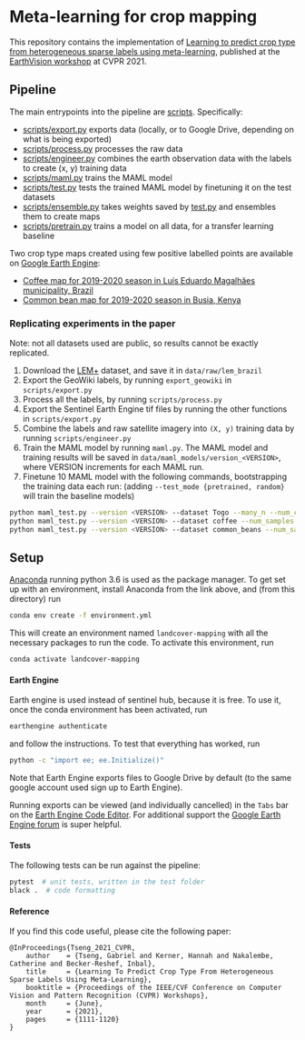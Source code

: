 # Meta-learning for crop mapping

This repository contains the implementation of [Learning to predict crop type from heterogeneous sparse labels using meta-learning](https://openaccess.thecvf.com/content/CVPR2021W/EarthVision/html/Tseng_Learning_To_Predict_Crop_Type_From_Heterogeneous_Sparse_Labels_Using_CVPRW_2021_paper.html), published at the [EarthVision workshop](http://www.classic.grss-ieee.org/earthvision/dates.html) at CVPR 2021.

## Pipeline
The main entrypoints into the pipeline are [scripts](scripts). Specifically:

* [scripts/export.py](scripts/export.py) exports data (locally, or to Google Drive, depending on what is being exported)
* [scripts/process.py](scripts/process.py) processes the raw data
* [scripts/engineer.py](scripts/engineer.py) combines the earth observation data with the labels to create (x, y) training data
* [scripts/maml.py](scripts/maml.py) trains the MAML model
* [scripts/test.py](scripts/test.py) tests the trained MAML model by finetuning it on the test datasets
* [scripts/ensemble.py](scripts/ensemble.py) takes weights saved by [test.py](scripts/test.py) and ensembles them to create maps
* [scripts/pretrain.py](scripts/pretrain.py) trains a model on all data, for a transfer learning baseline

Two crop type maps created using few positive labelled points are available on [Google Earth Engine](https://code.earthengine.google.com/39a0fedfc7ac7f21c3dcb06eab29917d):
* [Coffee map for 2019-2020 season in Luís Eduardo Magalhães municipality, Brazil](https://code.earthengine.google.com/6d348205d0313a0fdf1ebeaf14edd359)
* [Common bean map for 2019-2020 season in Busia, Kenya](https://code.earthengine.google.com/7ebf03937d5c376dd657dba1d881e789)

### Replicating experiments in the paper
Note: not all datasets used are public, so results cannot be exactly replicated.

1. Download the [LEM+](https://www.sciencedirect.com/science/article/pii/S2352340920314359) dataset, and save it in `data/raw/lem_brazil`
2. Export the GeoWiki labels, by running `export_geowiki` in `scripts/export.py`
3. Process all the labels, by running `scripts/process.py`
4. Export the Sentinel Earth Engine tif files by running the other functions in `scripts/export.py`
5. Combine the labels and raw satellite imagery into `(X, y)` training data by running `scripts/engineer.py`
6. Train the MAML model by running `maml.py`. The MAML model and training results will be saved in `data/maml_models/version_<VERSION>`, where VERSION increments for each MAML run.
7. Finetune 10 MAML model with the following commands, bootstrapping the training data each run: (adding `--test_mode {pretrained, random}` will train the baseline models)

```bash
python maml_test.py --version <VERSION> --dataset Togo --many_n --num_cv 10  # Finetune on the Togo data across varying sample sizes
python maml_test.py --version <VERSION> --dataset coffee --num_samples {-1, 40} --num_cv 10  # Finetune on the coffee dataset for all negative samples, or 20 positive and 20 negative samples
python maml_test.py --version <VERSION> --dataset common_beans --num_samples {-1, 64}, --num_cv 10  # Finetune on the common beans dataset for all negative samples, or 32 positive and 32 negative samples
```

## Setup

[Anaconda](https://www.anaconda.com/download/#macos) running python 3.6 is used as the package manager. To get set up
with an environment, install Anaconda from the link above, and (from this directory) run

```bash
conda env create -f environment.yml
```
This will create an environment named `landcover-mapping` with all the necessary packages to run the code. To
activate this environment, run

```bash
conda activate landcover-mapping
```

#### Earth Engine

Earth engine is used instead of sentinel hub, because it is free. To use it, once the conda environment has been activated, run

```bash
earthengine authenticate
```

and follow the instructions. To test that everything has worked, run

```bash
python -c "import ee; ee.Initialize()"
```

Note that Earth Engine exports files to Google Drive by default (to the same google account used sign up to Earth Engine).

Running exports can be viewed (and individually cancelled) in the `Tabs` bar on the [Earth Engine Code Editor](https://code.earthengine.google.com/).
For additional support the [Google Earth Engine forum](https://groups.google.com/forum/#!forum/google-earth-engine-developers) is super
helpful.

#### Tests

The following tests can be run against the pipeline:

```bash
pytest  # unit tests, written in the test folder
black .  # code formatting
```

#### Reference

If you find this code useful, please cite the following paper:

```
@InProceedings{Tseng_2021_CVPR,
    author    = {Tseng, Gabriel and Kerner, Hannah and Nakalembe, Catherine and Becker-Reshef, Inbal},
    title     = {Learning To Predict Crop Type From Heterogeneous Sparse Labels Using Meta-Learning},
    booktitle = {Proceedings of the IEEE/CVF Conference on Computer Vision and Pattern Recognition (CVPR) Workshops},
    month     = {June},
    year      = {2021},
    pages     = {1111-1120}
}
```
